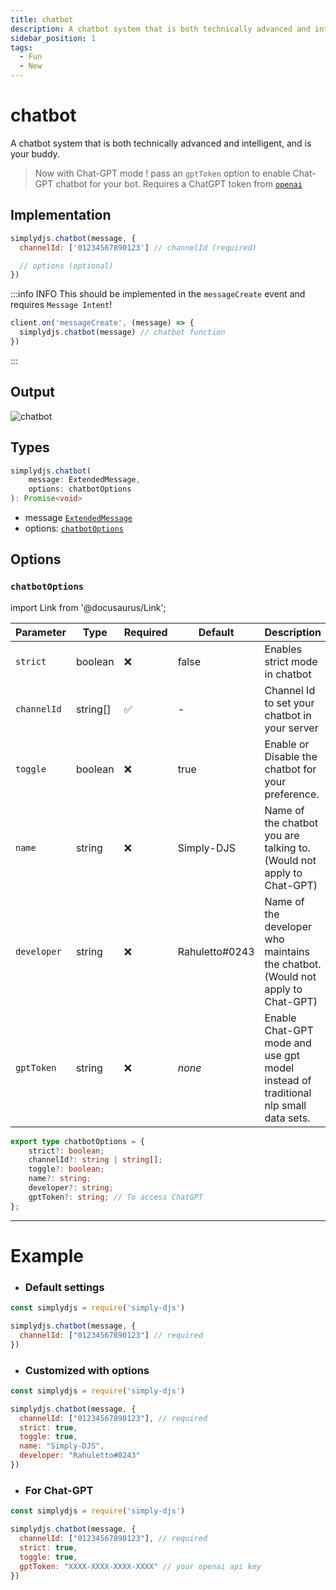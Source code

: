 ```yaml
---
title: chatbot
description: A chatbot system that is both technically advanced and intelligent, and is your buddy.
sidebar_position: 1
tags:
  - Fun
  - New
---
```


# chatbot

A chatbot system that is both technically advanced and intelligent, and is your buddy.

> Now with Chat-GPT mode ! pass an `gptToken` option to enable Chat-GPT chatbot for your bot. Requires a ChatGPT token from [`openai`](https://platform.openai.com/account/api-keys)


## Implementation

```js
simplydjs.chatbot(message, { 
  channelId: ['01234567890123'] // channelId (required)

  // options (optional)
})
```

:::info INFO
This should be implemented in the `messageCreate` event and requires `Message Intent`!

```js
client.on('messageCreate', (message) => {
  simplydjs.chatbot(message) // chatbot function
})
```

:::

## Output

![chatbot](https://i.postimg.cc/7LRkLTLR/image.png)

## Types
```ts
simplydjs.chatbot(
	message: ExtendedMessage,
	options: chatbotOptions
): Promise<void>
```
- message [`ExtendedMessage`](../typedef/extendedmessage.md)
- options: [`chatbotOptions`](#chatbotoptions)

## Options 

### `chatbotOptions`

import Link from '@docusaurus/Link';

| Parameter | Type | Required | Default    | Description |
| --------- | ----- | -------- | -------- | ---------- |
| `strict` | <Link to="https://developer.mozilla.org/en-US/docs/Web/JavaScript/Reference/Global_Objects/Boolean">boolean</Link>       | ❌ | false | Enables strict mode in chatbot |
| `channelId`       | <Link to="https://old.discordjs.dev/#/docs/discord.js/main/class/TextChannel?scrollTo=id">string[]</Link>  | ✅  | - | Channel Id to set your chatbot in your server    |
| `toggle` | <Link to="https://developer.mozilla.org/en-US/docs/Web/JavaScript/Reference/Global_Objects/Boolean">boolean</Link> | ❌        | true | Enable or Disable the chatbot for your preference.   |
| `name`   | <Link to="https://developer.mozilla.org/en-US/docs/Web/JavaScript/Reference/Global_Objects/String">string</Link>     | ❌        | Simply-DJS | Name of the chatbot you are talking to. (Would not apply to Chat-GPT) |
| `developer`   | <Link to="https://developer.mozilla.org/en-US/docs/Web/JavaScript/Reference/Global_Objects/String">string</Link>     | ❌        | Rahuletto#0243 | Name of the developer who maintains the chatbot. (Would not apply to Chat-GPT) |
| `gptToken`   | <Link to="https://developer.mozilla.org/en-US/docs/Web/JavaScript/Reference/Global_Objects/String">string</Link>     | ❌        | _none_ | Enable Chat-GPT mode and use gpt model instead of traditional nlp small data sets. |

```ts
export type chatbotOptions = {
	strict?: boolean;
	channelId?: string | string[];
	toggle?: boolean;
	name?: string;
	developer?: string;
	gptToken?: string; // To access ChatGPT
};
```

-----------------


# Example


- ### Default settings

```js title="chatbot.js"
const simplydjs = require('simply-djs')

simplydjs.chatbot(message, {
  channelId: ["01234567890123"] // required
})
```

- ### Customized with options

```js title="chatbot.js"
const simplydjs = require('simply-djs')

simplydjs.chatbot(message, {
  channelId: ["01234567890123"], // required
  strict: true,
  toggle: true,
  name: "Simply-DJS",
  developer: "Rahuletto#0243"
})
```

- ### For Chat-GPT

```js title="chatbot-gpt.js"
const simplydjs = require('simply-djs')

simplydjs.chatbot(message, {
  channelId: ["01234567890123"], // required
  strict: true,
  toggle: true,
  gptToken: "XXXX-XXXX-XXXX-XXXX" // your openai api key
})
```
